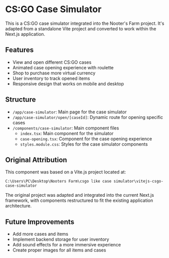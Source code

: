 # CS:GO Case Simulator

This is a CS:GO case simulator integrated into the Nooter's Farm project. It's adapted from a standalone Vite project and converted to work within the Next.js application.

## Features

- View and open different CS:GO cases
- Animated case opening experience with roulette
- Shop to purchase more virtual currency
- User inventory to track opened items
- Responsive design that works on mobile and desktop

## Structure

- `/app/case-simulator`: Main page for the case simulator
- `/app/case-simulator/open/[caseId]`: Dynamic route for opening specific cases
- `/components/case-simulator`: Main component files
  - `index.tsx`: Main component for the simulator
  - `case-opening.tsx`: Component for the case opening experience
  - `styles.module.css`: Styles for the case simulator components

## Original Attribution

This component was based on a Vite.js project located at:
```
C:\Users\PC\Desktop\Nooters Farm\csgo like case simulator\vitejs-csgo-case-simulator
```

The original project was adapted and integrated into the current Next.js framework, with components restructured to fit the existing application architecture.

## Future Improvements

- Add more cases and items
- Implement backend storage for user inventory
- Add sound effects for a more immersive experience
- Create proper images for all items and cases 